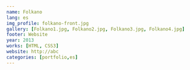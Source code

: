 ```yaml
---
name: Folkano
lang: es
img_profile: folkano-front.jpg
gallery: [Folkano1.jpg, Folkano2.jpg, Folkano3.jpg, Folkano4.jpg]
footer: Website
year: 2013
works: [HTML, CSS3]
website: http://abc
categories: [portfolio,es]
---
```


